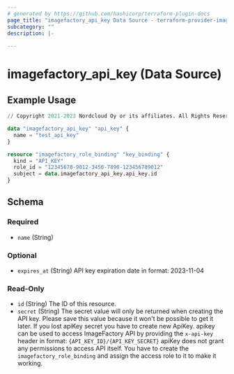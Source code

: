 ```yaml
---
# generated by https://github.com/hashicorp/terraform-plugin-docs
page_title: "imagefactory_api_key Data Source - terraform-provider-imagefactory"
subcategory: ""
description: |-
  
---
```


# imagefactory_api_key (Data Source)



## Example Usage

```terraform
// Copyright 2021-2023 Nordcloud Oy or its affiliates. All Rights Reserved.

data "imagefactory_api_key" "api_key" {
  name = "test_api_key"
}

resource "imagefactory_role_binding" "key_binding" {
  kind = "API_KEY"
  role_id = "12345678-9012-3456-7890-123456789012"
  subject = data.imagefactory_api_key.api_key.id
}
```

<!-- schema generated by tfplugindocs -->
## Schema

### Required

- `name` (String)

### Optional

- `expires_at` (String) API key expiration date in format: 2023-11-04

### Read-Only

- `id` (String) The ID of this resource.
- `secret` (String) The secret value will only be returned when creating the API key. Please save this value because it won't be possible to get it later. If you lost apiKey secret you have to create new ApiKey. apikey can be used to access ImageFactory API by providing the `x-api-key` header in format: `{API_KEY_ID}/{API_KEY_SECRET}` apiKey does not grant any permissions to access API itself. You have to create the `imagefactory_role_binding` and assign the access role to it to make it working.


